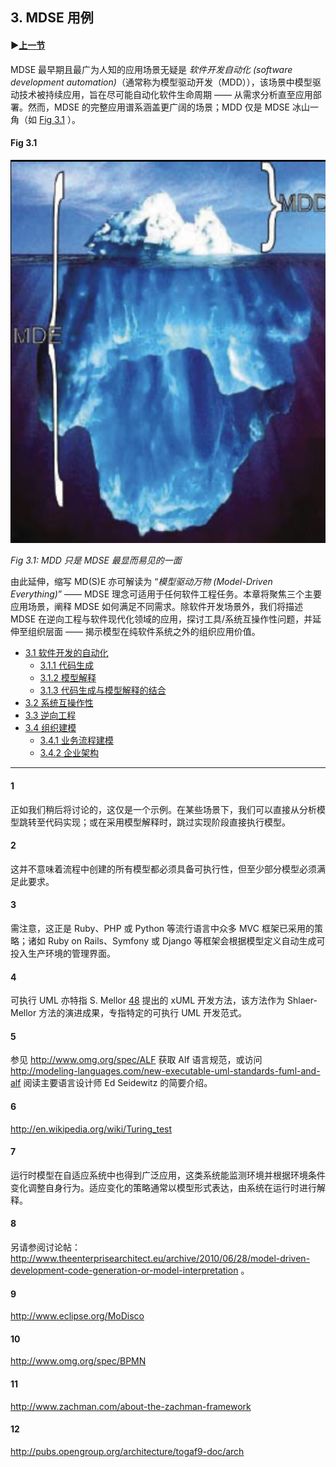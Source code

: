 ## 3. MDSE 用例

#### ▶[上一节](../ch2/5.md)

MDSE 最早期且最广为人知的应用场景无疑是 *软件开发自动化 (software development automation)*（通常称为模型驱动开发（MDD）），该场景中模型驱动技术被持续应用，旨在尽可能自动化软件生命周期 —— 从需求分析直至应用部署。然而，MDSE 的完整应用谱系涵盖更广阔的场景；MDD 仅是 MDSE 冰山一角（如 [Fig 3.1](#fig-31) ）。

#### Fig 3.1
![Fig 3.1](../img/fig3.1.png)

*Fig 3.1: MDD 只是 MDSE 最显而易见的一面*

由此延伸，缩写 MD(S)E 亦可解读为 “*模型驱动万物 (Model-Driven Everything)*” —— MDSE 理念可适用于任何软件工程任务。本章将聚焦三个主要应用场景，阐释 MDSE 如何满足不同需求。除软件开发场景外，我们将描述 MDSE 在逆向工程与软件现代化领域的应用，探讨工具/系统互操作性问题，并延伸至组织层面 —— 揭示模型在纯软件系统之外的组织应用价值。

- [3.1 软件开发的自动化](1.md)
  * [3.1.1 代码生成](1.md#311-代码生成)
  * [3.1.2 模型解释](1.md#312-模型解释)
  * [3.1.3 代码生成与模型解释的结合](1.md#313-代码生成与模型解释的结合)
- [3.2 系统互操作性](2.md)
- [3.3 逆向工程](3.md)
- [3.4 组织建模](4.md)
  * [3.4.1 业务流程建模](4.md#341-业务流程建模)
  * [3.4.2 企业架构](4.md#342-企业架构)

----
#### 1
正如我们稍后将讨论的，这仅是一个示例。在某些场景下，我们可以直接从分析模型跳转至代码实现；或在采用模型解释时，跳过实现阶段直接执行模型。

#### 2
这并不意味着流程中创建的所有模型都必须具备可执行性，但至少部分模型必须满足此要求。

#### 3
需注意，这正是 Ruby、PHP 或 Python 等流行语言中众多 MVC 框架已采用的策略；诸如 Ruby on Rails、Symfony 或 Django 等框架会根据模型定义自动生成可投入生产环境的管理界面。

#### 4
可执行 UML 亦特指 S. Mellor [48](../bibliography.md#48) 提出的 xUML 开发方法，该方法作为 Shlaer-Mellor 方法的演进成果，专指特定的可执行 UML 开发范式。

#### 5
参见 http://www.omg.org/spec/ALF 获取 Alf 语言规范，或访问 http://modeling-languages.com/new-executable-uml-standards-fuml-and-alf 阅读主要语言设计师 Ed Seidewitz 的简要介绍。

#### 6
http://en.wikipedia.org/wiki/Turing_test

#### 7
运行时模型在自适应系统中也得到广泛应用，这类系统能监测环境并根据环境条件变化调整自身行为。适应变化的策略通常以模型形式表达，由系统在运行时进行解释。

#### 8
另请参阅讨论帖：http://www.theenterprisearchitect.eu/archive/2010/06/28/model-driven-development-code-generation-or-model-interpretation 。

#### 9
http://www.eclipse.org/MoDisco

#### 10
http://www.omg.org/spec/BPMN

#### 11
http://www.zachman.com/about-the-zachman-framework

#### 12
http://pubs.opengroup.org/architecture/togaf9-doc/arch

